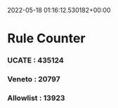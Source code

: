 2022-05-18 01:16:12.530182+00:00
# Rule Counter 
 ### UCATE : 435124

 ### Veneto : 20797

 ### Allowlist : 13923